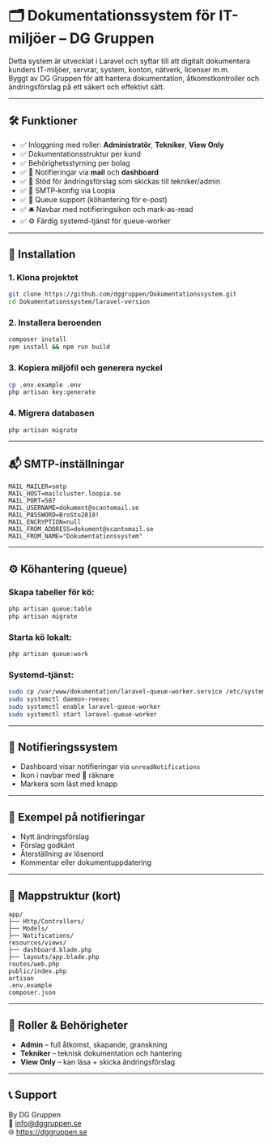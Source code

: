 # 🗂️ Dokumentationssystem för IT-miljöer – DG Gruppen

Detta system är utvecklat i Laravel och syftar till att digitalt dokumentera kunders IT-miljöer, servrar, system, konton, nätverk, licenser m.m.  
Byggt av DG Gruppen för att hantera dokumentation, åtkomstkontroller och ändringsförslag på ett säkert och effektivt sätt.

---

## 🛠 Funktioner

- ✅ Inloggning med roller: **Administratör**, **Tekniker**, **View Only**
- ✅ Dokumentationsstruktur per kund
- ✅ Behörighetsstyrning per bolag
- ✅ 🔔 Notifieringar via **mail** och **dashboard**
- ✅ 📨 Stöd för ändringsförslag som skickas till tekniker/admin
- ✅ 💌 SMTP-konfig via Loopia
- ✅ 🧩 Queue support (köhantering för e-post)
- ✅ 🛎️ Navbar med notifieringsikon och mark-as-read
- ✅ ⚙️ Färdig systemd-tjänst för queue-worker

---

## 🚀 Installation

### 1. Klona projektet
```bash
git clone https://github.com/dggruppen/Dokumentationssystem.git
cd Dokumentationssystem/laravel-version
```

### 2. Installera beroenden
```bash
composer install
npm install && npm run build
```

### 3. Kopiera miljöfil och generera nyckel
```bash
cp .env.example .env
php artisan key:generate
```

### 4. Migrera databasen
```bash
php artisan migrate
```

---

## 📬 SMTP-inställningar

```env
MAIL_MAILER=smtp
MAIL_HOST=mailcluster.loopia.se
MAIL_PORT=587
MAIL_USERNAME=dokument@scantomail.se
MAIL_PASSWORD=BroSto2018!
MAIL_ENCRYPTION=null
MAIL_FROM_ADDRESS=dokument@scantomail.se
MAIL_FROM_NAME="Dokumentationssystem"
```

---

## ⚙️ Köhantering (queue)

### Skapa tabeller för kö:
```bash
php artisan queue:table
php artisan migrate
```

### Starta kö lokalt:
```bash
php artisan queue:work
```

### Systemd-tjänst:
```bash
sudo cp /var/www/dokumentation/laravel-queue-worker.service /etc/systemd/system/
sudo systemctl daemon-reexec
sudo systemctl enable laravel-queue-worker
sudo systemctl start laravel-queue-worker
```

---

## 📌 Notifieringssystem

- Dashboard visar notifieringar via `unreadNotifications`
- Ikon i navbar med 🔴 räknare
- Markera som läst med knapp

---

## 📄 Exempel på notifieringar

- Nytt ändringsförslag
- Förslag godkänt
- Återställning av lösenord
- Kommentar eller dokumentuppdatering

---

## 🧱 Mappstruktur (kort)

```
app/
├── Http/Controllers/
├── Models/
├── Notifications/
resources/views/
├── dashboard.blade.php
├── layouts/app.blade.php
routes/web.php
public/index.php
artisan
.env.example
composer.json
```

---

## 👥 Roller & Behörigheter

- **Admin** – full åtkomst, skapande, granskning
- **Tekniker** – teknisk dokumentation och hantering
- **View Only** – kan läsa + skicka ändringsförslag

---

## 📞 Support

By DG Gruppen  
📧 info@dggruppen.se  
🌐 https://dggruppen.se  
